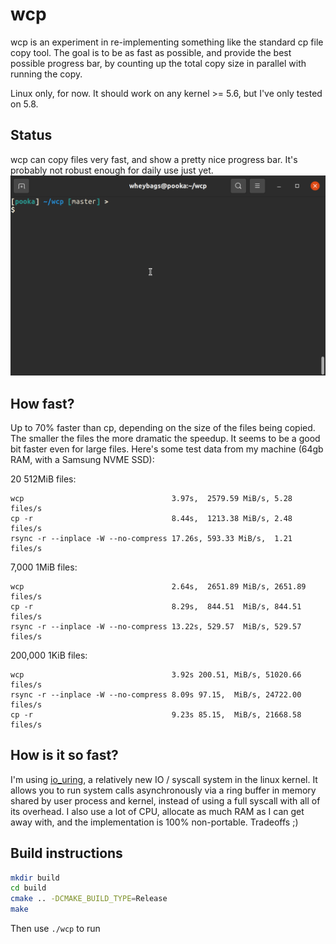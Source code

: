 # wcp
wcp is an experiment in re-implementing something like the standard cp file copy tool. The goal is to be as fast as possible, and provide the best possible progress bar, by counting up the total copy size in parallel with running the copy.

Linux only, for now. It should work on any kernel >= 5.6, but I've only tested on 5.8.

## Status
wcp can copy files very fast, and show a pretty nice progress bar. It's probably not robust enough for daily use just yet.
![](wcp_demo.gif)

## How fast?
Up to 70% faster than cp, depending on the size of the files being copied. The smaller the files the more dramatic the speedup. It seems to be a good bit faster even for large files. Here's some test data from my machine (64gb RAM, with a Samsung NVME SSD):

20 512MiB files:
```
wcp                                 3.97s,  2579.59 MiB/s, 5.28 files/s
cp -r                               8.44s,  1213.38 MiB/s, 2.48 files/s
rsync -r --inplace -W --no-compress 17.26s, 593.33 MiB/s,  1.21 files/s
```

7,000 1MiB files:
```
wcp                                 2.64s,  2651.89 MiB/s, 2651.89 files/s
cp -r                               8.29s,  844.51  MiB/s, 844.51 files/s
rsync -r --inplace -W --no-compress 13.22s, 529.57  MiB/s, 529.57 files/s
```

200,000 1KiB files:
```
wcp                                 3.92s 200.51, MiB/s, 51020.66 files/s
rsync -r --inplace -W --no-compress 8.09s 97.15,  MiB/s, 24722.00 files/s
cp -r                               9.23s 85.15,  MiB/s, 21668.58 files/s
```

## How is it so fast?
I'm using [io_uring](https://kernel.dk/io_uring.pdf), a relatively new IO / syscall system in the linux kernel. It allows you to run system calls asynchronously via a ring buffer in memory shared by user process and kernel, instead of using a full syscall with all of its overhead. I also use a lot of CPU, allocate as much RAM as I can get away with, and the implementation is 100% non-portable. Tradeoffs ;)

## Build instructions

```bash
mkdir build
cd build
cmake .. -DCMAKE_BUILD_TYPE=Release
make
```

Then use `./wcp` to run
